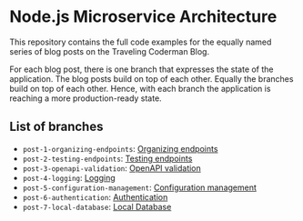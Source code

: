 # Node.js Microservice Architecture

This repository contains the full code examples for the equally named series of blog posts on the Traveling Coderman Blog.

For each blog post, there is one branch that expresses the state of the application.
The blog posts build on top of each other.
Equally the branches build on top of each other.
Hence, with each branch the application is reaching a more production-ready state.

## List of branches

- `post-1-organizing-endpoints`: [Organizing endpoints](https://traveling-coderman.net/code/node-architecture/organizing-endpoints/)
- `post-2-testing-endpoints`: [Testing endpoints](https://traveling-coderman.net/code/node-architecture/testing-endpoints/)
- `post-3-openapi-validation`: [OpenAPI validation](https://traveling-coderman.net/code/node-architecture/openapi-input-validation/)
- `post-4-logging`: [Logging](https://traveling-coderman.net/code/node-architecture/logging/)
- `post-5-configuration-management`: [Configuration management](https://traveling-coderman.net/code/node-architecture/configuration-management/)
- `post-6-authentication`: [Authentication](https://traveling-coderman.net/code/node-architecture/authentication/)
- `post-7-local-database`: [Local Database](https://traveling-coderman.net/code/node-architecture/local-database/)

